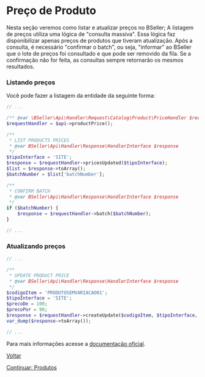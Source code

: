 # Preço de Produto

Nesta seção veremos como listar e atualizar preços no BSeller; A listagem de preços utiliza uma lógica de "consulta massiva". Essa lógica faz disponibilizar apenas preços de produtos que tiveram atualização. Após a consulta, é necessário "confirmar o batch", ou seja, "informar" ao BSeller que o lote de preços foi consultado e que pode ser removido da fila. Se a confirmação não for feita, as consultas sempre retornarão os mesmos resultados.  

### Listando preços

Você pode fazer a listagem da entidade da seguinte forma:

```php
// ...

/** @var \BSeller\Api\Handler\Request\Catalog\Product\PriceHandler $requestHandler */
$requestHandler = $api->productPrice();

/**
 * LIST PRODUCTS PRICES
 * @var BSeller\Api\Handler\Response\HandlerInterface $response
 */
$tipoInterface = 'SITE';
$response = $requestHandler->pricesUpdated($tipoInterface);
$list = $response->toArray();
$batchNumber = $list['batchNumber'];

/**
 * CONFIRM BATCH
 * @var BSeller\Api\Handler\Response\HandlerInterface $response
 */
if ($batchNumber) {
    $response = $requestHandler->batch($batchNumber);
}

// ...
```

### Atualizando preços

```php
// ...

/**
 * UPDATE PRODUCT PRICE
 * @var BSeller\Api\Handler\Response\HandlerInterface $response
 */
$codigoItem = 'PRODUTOSEMVARIACAO01';
$tipoInterface = 'SITE';
$precoDe = 100;
$precoPor = 90;
$response = $requestHandler->createUpdate($codigoItem, $tipoInterface, $precoDe, $precoPor);
var_dump($response->toArray());

// ...
```

Para mais informações acesse a [documentação oficial](http://back.bseller.com.br/api/swagger-ui.html).

[Voltar](../../../README.md)

[Continuar: Produtos](../PRODUCT.md)
